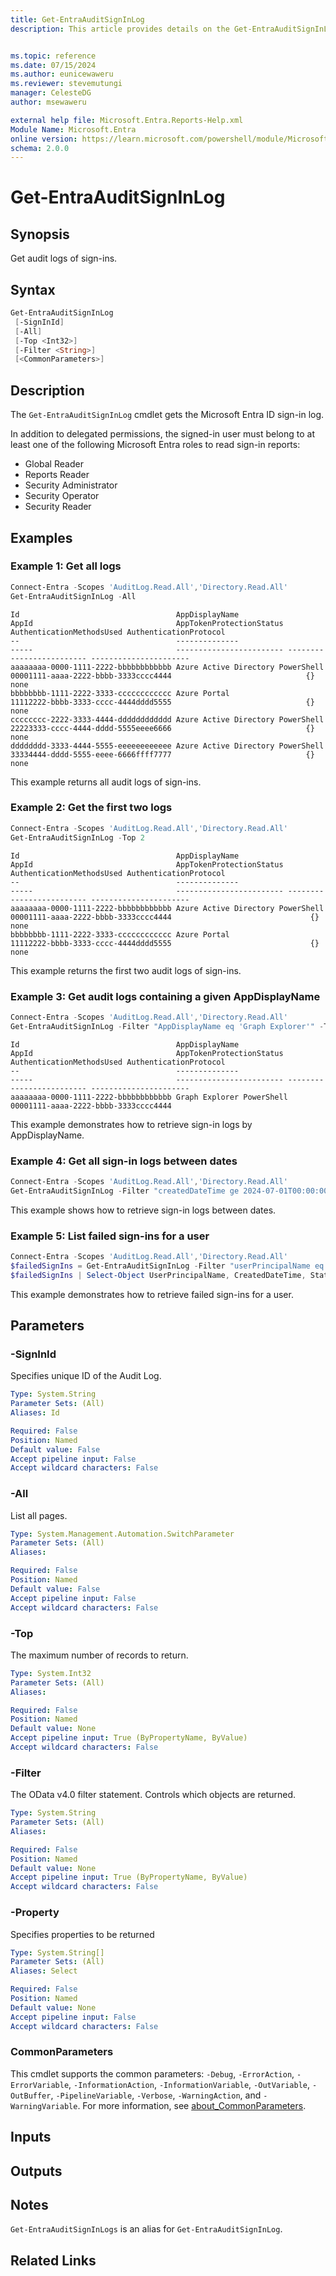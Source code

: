 ```yaml
---
title: Get-EntraAuditSignInLog
description: This article provides details on the Get-EntraAuditSignInLog command.


ms.topic: reference
ms.date: 07/15/2024
ms.author: eunicewaweru
ms.reviewer: stevemutungi
manager: CelesteDG
author: msewaweru

external help file: Microsoft.Entra.Reports-Help.xml
Module Name: Microsoft.Entra
online version: https://learn.microsoft.com/powershell/module/Microsoft.Entra/Get-EntraAuditSignInLog
schema: 2.0.0
---
```


# Get-EntraAuditSignInLog

## Synopsis

Get audit logs of sign-ins.

## Syntax

```powershell
Get-EntraAuditSignInLog
 [-SignInId]
 [-All]
 [-Top <Int32>]
 [-Filter <String>]
 [<CommonParameters>]
```

## Description

The `Get-EntraAuditSignInLog` cmdlet gets the Microsoft Entra ID sign-in log.

In addition to delegated permissions, the signed-in user must belong to at least one of the following Microsoft Entra roles to read sign-in reports:

- Global Reader
- Reports Reader
- Security Administrator
- Security Operator
- Security Reader

## Examples

### Example 1: Get all logs

```powershell
Connect-Entra -Scopes 'AuditLog.Read.All','Directory.Read.All'
Get-EntraAuditSignInLog -All   
```

```Output
Id                                   AppDisplayName                     AppId                                AppTokenProtectionStatus AuthenticationMethodsUsed AuthenticationProtocol
--                                   --------------                     -----                                ------------------------ ------------------------- ----------------------
aaaaaaaa-0000-1111-2222-bbbbbbbbbbbb Azure Active Directory PowerShell  00001111-aaaa-2222-bbbb-3333cccc4444                              {}                     none
bbbbbbbb-1111-2222-3333-cccccccccccc Azure Portal                       11112222-bbbb-3333-cccc-4444dddd5555                              {}                     none
cccccccc-2222-3333-4444-dddddddddddd Azure Active Directory PowerShell  22223333-cccc-4444-dddd-5555eeee6666                              {}                     none
dddddddd-3333-4444-5555-eeeeeeeeeeee Azure Active Directory PowerShell  33334444-dddd-5555-eeee-6666ffff7777                              {}                     none
```

This example returns all audit logs of sign-ins.

### Example 2: Get the first two logs

```powershell
Connect-Entra -Scopes 'AuditLog.Read.All','Directory.Read.All'
Get-EntraAuditSignInLog -Top 2
```

```Output
Id                                   AppDisplayName                     AppId                                AppTokenProtectionStatus AuthenticationMethodsUsed AuthenticationProtocol
--                                   --------------                     -----                                ------------------------ ------------------------- ----------------------
aaaaaaaa-0000-1111-2222-bbbbbbbbbbbb Azure Active Directory PowerShell  00001111-aaaa-2222-bbbb-3333cccc4444                               {}                     none                                   
bbbbbbbb-1111-2222-3333-cccccccccccc Azure Portal                       11112222-bbbb-3333-cccc-4444dddd5555                               {}                     none
```

This example returns the first two audit logs of sign-ins.

### Example 3: Get audit logs containing a given AppDisplayName

```powershell
Connect-Entra -Scopes 'AuditLog.Read.All','Directory.Read.All'
Get-EntraAuditSignInLog -Filter "AppDisplayName eq 'Graph Explorer'" -Top 1
```

```Output
Id                                   AppDisplayName                                                 AppId                                AppTokenProtectionStatus AuthenticationMethodsUsed AuthenticationProtocol
--                                   --------------                                                 -----                                ------------------------ ------------------------- ----------------------
aaaaaaaa-0000-1111-2222-bbbbbbbbbbbb Graph Explorer PowerShell  00001111-aaaa-2222-bbbb-3333cccc4444   
```

This example demonstrates how to retrieve sign-in logs by AppDisplayName.

### Example 4: Get all sign-in logs between dates

```powershell
Connect-Entra -Scopes 'AuditLog.Read.All','Directory.Read.All'
Get-EntraAuditSignInLog -Filter "createdDateTime ge 2024-07-01T00:00:00Z and createdDateTime le 2024-07-14T23:59:59Z"
```

This example shows how to retrieve sign-in logs between dates.

### Example 5: List failed sign-ins for a user

```powershell
Connect-Entra -Scopes 'AuditLog.Read.All','Directory.Read.All'
$failedSignIns = Get-EntraAuditSignInLog -Filter "userPrincipalName eq 'SawyerM@contoso.com' and status/errorCode ne 0"
$failedSignIns | Select-Object UserPrincipalName, CreatedDateTime, Status, IpAddress, ClientAppUsed | Format-Table -AutoSize
```

This example demonstrates how to retrieve failed sign-ins for a user.

## Parameters

### -SignInId

Specifies unique ID of the Audit Log.

```yaml
Type: System.String
Parameter Sets: (All)
Aliases: Id

Required: False
Position: Named
Default value: False
Accept pipeline input: False
Accept wildcard characters: False
```

### -All

List all pages.

```yaml
Type: System.Management.Automation.SwitchParameter
Parameter Sets: (All)
Aliases:

Required: False
Position: Named
Default value: False
Accept pipeline input: False
Accept wildcard characters: False
```

### -Top

The maximum number of records to return.

```yaml
Type: System.Int32
Parameter Sets: (All)
Aliases:

Required: False
Position: Named
Default value: None
Accept pipeline input: True (ByPropertyName, ByValue)
Accept wildcard characters: False
```

### -Filter

The OData v4.0 filter statement.
Controls which objects are returned.

```yaml
Type: System.String
Parameter Sets: (All)
Aliases:

Required: False
Position: Named
Default value: None
Accept pipeline input: True (ByPropertyName, ByValue)
Accept wildcard characters: False
```

### -Property

Specifies properties to be returned

```yaml
Type: System.String[]
Parameter Sets: (All)
Aliases: Select

Required: False
Position: Named
Default value: None
Accept pipeline input: False
Accept wildcard characters: False
```

### CommonParameters

This cmdlet supports the common parameters: `-Debug`, `-ErrorAction`, `-ErrorVariable`, `-InformationAction`, `-InformationVariable`, `-OutVariable`, `-OutBuffer`, `-PipelineVariable`, `-Verbose`, `-WarningAction`, and `-WarningVariable`. For more information, see [about_CommonParameters](https://go.microsoft.com/fwlink/?LinkID=113216).

## Inputs

## Outputs

## Notes

`Get-EntraAuditSignInLogs` is an alias for `Get-EntraAuditSignInLog`.

## Related Links
